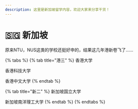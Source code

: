 ```yaml
---
description: 这里是新加坡留学内容，欢迎大家来分享干货！
---
```


# 🇸🇬 新加坡

原来NTU，NUS这类的学校还挺好申的，结果这几年港新卷飞了……

{% tabs %}
{% tab title="港三" %}
香港大学

香港科技大学

香港中文大学
{% endtab %}

{% tab title="新二" %}
新加坡国立大学

新加坡南洋理工大学
{% endtab %}
{% endtabs %}

##

